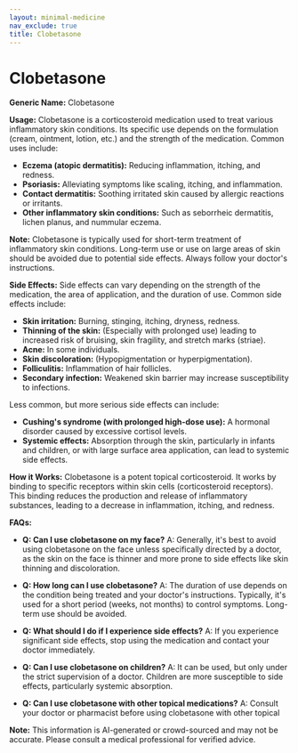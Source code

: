 ```yaml
---
layout: minimal-medicine
nav_exclude: true
title: Clobetasone
---
```


# Clobetasone

**Generic Name:** Clobetasone

**Usage:** Clobetasone is a corticosteroid medication used to treat various inflammatory skin conditions.  Its specific use depends on the formulation (cream, ointment, lotion, etc.) and the strength of the medication. Common uses include:

* **Eczema (atopic dermatitis):** Reducing inflammation, itching, and redness.
* **Psoriasis:**  Alleviating symptoms like scaling, itching, and inflammation.
* **Contact dermatitis:** Soothing irritated skin caused by allergic reactions or irritants.
* **Other inflammatory skin conditions:**  Such as seborrheic dermatitis, lichen planus, and nummular eczema.

**Note:** Clobetasone is typically used for short-term treatment of inflammatory skin conditions.  Long-term use or use on large areas of skin should be avoided due to potential side effects.  Always follow your doctor's instructions.


**Side Effects:**  Side effects can vary depending on the strength of the medication, the area of application, and the duration of use.  Common side effects include:

* **Skin irritation:** Burning, stinging, itching, dryness, redness.
* **Thinning of the skin:** (Especially with prolonged use) leading to increased risk of bruising, skin fragility, and stretch marks (striae).
* **Acne:** In some individuals.
* **Skin discoloration:**  (Hypopigmentation or hyperpigmentation).
* **Folliculitis:** Inflammation of hair follicles.
* **Secondary infection:** Weakened skin barrier may increase susceptibility to infections.

Less common, but more serious side effects can include:

* **Cushing's syndrome (with prolonged high-dose use):**  A hormonal disorder caused by excessive cortisol levels.
* **Systemic effects:** Absorption through the skin, particularly in infants and children, or with large surface area application, can lead to systemic side effects.


**How it Works:** Clobetasone is a potent topical corticosteroid.  It works by binding to specific receptors within skin cells (corticosteroid receptors). This binding reduces the production and release of inflammatory substances, leading to a decrease in inflammation, itching, and redness.

**FAQs:**

* **Q: Can I use clobetasone on my face?** A:  Generally, it's best to avoid using clobetasone on the face unless specifically directed by a doctor, as the skin on the face is thinner and more prone to side effects like skin thinning and discoloration.

* **Q: How long can I use clobetasone?** A:  The duration of use depends on the condition being treated and your doctor's instructions.  Typically, it's used for a short period (weeks, not months) to control symptoms.  Long-term use should be avoided.

* **Q: What should I do if I experience side effects?** A:  If you experience significant side effects, stop using the medication and contact your doctor immediately.

* **Q: Can I use clobetasone on children?** A:  It can be used, but only under the strict supervision of a doctor.  Children are more susceptible to side effects, particularly systemic absorption.

* **Q: Can I use clobetasone with other topical medications?** A: Consult your doctor or pharmacist before using clobetasone with other topical

**Note:** This information is AI-generated or crowd-sourced and may not be accurate. Please consult a medical professional for verified advice.